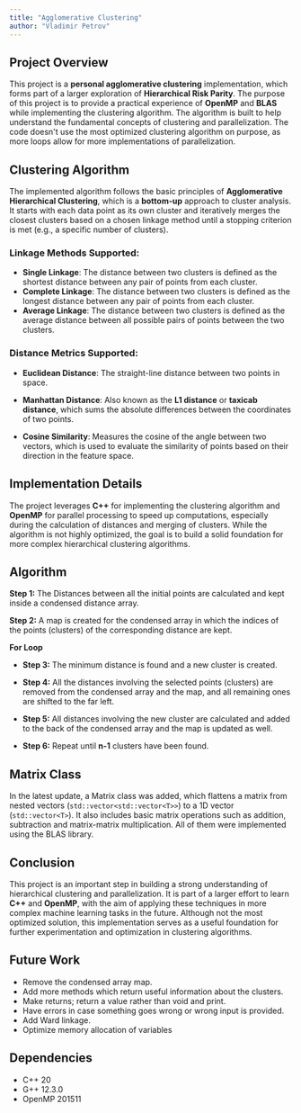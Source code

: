 ```yaml
---
title: "Agglomerative Clustering"
author: "Vladimir Petrov"
---
```


## Project Overview

This project is a **personal agglomerative clustering** implementation, which forms part of a larger exploration of **Hierarchical Risk Parity**. The purpose of this project is to provide a practical experience of **OpenMP** and **BLAS** while implementing the clustering algorithm. The algorithm is built to help understand the fundamental concepts of clustering and parallelization. The code doesn't use the most optimized clustering algorithm on purpose, as more loops allow for more implementations of parallelization.

## Clustering Algorithm

The implemented algorithm follows the basic principles of **Agglomerative Hierarchical Clustering**, which is a **bottom-up** approach to cluster analysis. It starts with each data point as its own cluster and iteratively merges the closest clusters based on a chosen linkage method until a stopping criterion is met (e.g., a specific number of clusters).

### Linkage Methods Supported:
- **Single Linkage**: The distance between two clusters is defined as the shortest distance between any pair of points from each cluster.
- **Complete Linkage**: The distance between two clusters is defined as the longest distance between any pair of points from each cluster.
- **Average Linkage**: The distance between two clusters is defined as the average distance between all possible pairs of points between the two clusters.

### Distance Metrics Supported:
- **Euclidean Distance**: The straight-line distance between two points in space.

- **Manhattan Distance**: Also known as the **L1 distance** or **taxicab distance**, which sums the absolute differences between the coordinates of two points.

- **Cosine Similarity**: Measures the cosine of the angle between two vectors, which is used to evaluate the similarity of points based on their direction in the feature space.

## Implementation Details

The project leverages **C++** for implementing the clustering algorithm and **OpenMP** for parallel processing to speed up computations, especially during the calculation of distances and merging of clusters. While the algorithm is not highly optimized, the goal is to build a solid foundation for more complex hierarchical clustering algorithms.

## Algorithm
**Step 1:** The Distances between all the initial points are calculated and kept inside a condensed distance array.

**Step 2:** A map is created for the condensed array in which the indices of the points (clusters) of the corresponding distance are kept.

**For Loop**

- **Step 3:** The minimum distance is found and a new cluster is created.

- **Step 4:** All the distances involving the selected points (clusters) are removed from the condensed array and the map, and all remaining ones are shifted to the far left.

- **Step 5:** All distances involving the new cluster are calculated and added to the back of the condensed array and the map is updated as well.

- **Step 6:** Repeat until **n-1** clusters have been found.

## Matrix Class
In the latest update, a Matrix class was added, which flattens a matrix from nested vectors (``std::vector<std::vector<T>>``) to a 1D vector (``std::vector<T>``). It also includes basic matrix operations such as addition, subtraction and matrix-matrix multiplication. All of them were implemented using the BLAS library.


## Conclusion

This project is an important step in building a strong understanding of hierarchical clustering and parallelization. It is part of a larger effort to learn **C++** and **OpenMP**, with the aim of applying these techniques in more complex machine learning tasks in the future. Although not the most optimized solution, this implementation serves as a useful foundation for further experimentation and optimization in clustering algorithms.

## Future Work
- Remove the condensed array map.
- Add more methods which return useful information about the clusters.
- Make returns; return a value rather than void and print.
- Have errors in case something goes wrong or wrong input is provided.
- Add Ward linkage.
- Optimize memory allocation of variables

## Dependencies
- C++ 20
- G++ 12.3.0
- OpenMP 201511
